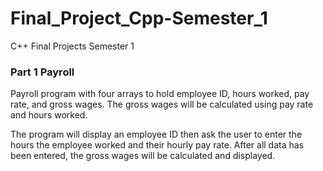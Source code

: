 # Final_Project_Cpp-Semester_1
C++ Final Projects Semester 1

### Part 1 Payroll
Payroll program with four arrays to hold employee ID, hours worked, pay rate, and gross wages.  The gross wages will be calculated using pay rate and hours worked.

The program will display an employee ID then ask the user to enter the hours the employee worked and their hourly pay rate.  After all data has been entered, the gross wages will be calculated and displayed.
